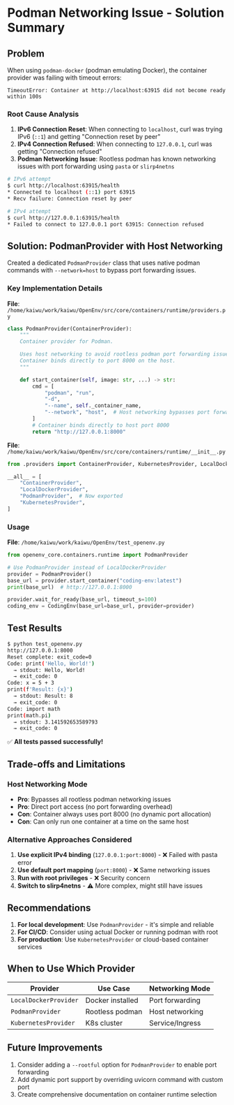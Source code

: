 # Podman Networking Issue - Solution Summary

## Problem
When using `podman-docker` (podman emulating Docker), the container provider was failing with timeout errors:
```
TimeoutError: Container at http://localhost:63915 did not become ready within 100s
```

### Root Cause Analysis
1. **IPv6 Connection Reset**: When connecting to `localhost`, curl was trying IPv6 (`::1`) and getting "Connection reset by peer"
2. **IPv4 Connection Refused**: When connecting to `127.0.0.1`, curl was getting "Connection refused"
3. **Podman Networking Issue**: Rootless podman has known networking issues with port forwarding using `pasta` or `slirp4netns`

```bash
# IPv6 attempt
$ curl http://localhost:63915/health
* Connected to localhost (::1) port 63915
* Recv failure: Connection reset by peer

# IPv4 attempt
$ curl http://127.0.0.1:63915/health
* Failed to connect to 127.0.0.1 port 63915: Connection refused
```

## Solution: PodmanProvider with Host Networking

Created a dedicated `PodmanProvider` class that uses native podman commands with `--network=host` to bypass port forwarding issues.

### Key Implementation Details

**File**: `/home/kaiwu/work/kaiwu/OpenEnv/src/core/containers/runtime/providers.py`

```python
class PodmanProvider(ContainerProvider):
    """
    Container provider for Podman.

    Uses host networking to avoid rootless podman port forwarding issues.
    Container binds directly to port 8000 on the host.
    """

    def start_container(self, image: str, ...) -> str:
        cmd = [
            "podman", "run",
            "-d",
            "--name", self._container_name,
            "--network", "host",  # Host networking bypasses port forwarding
        ]
        # Container binds directly to host port 8000
        return "http://127.0.0.1:8000"
```

**File**: `/home/kaiwu/work/kaiwu/OpenEnv/src/core/containers/runtime/__init__.py`

```python
from .providers import ContainerProvider, KubernetesProvider, LocalDockerProvider, PodmanProvider

__all__ = [
    "ContainerProvider",
    "LocalDockerProvider",
    "PodmanProvider",  # Now exported
    "KubernetesProvider",
]
```

### Usage

**File**: `/home/kaiwu/work/kaiwu/OpenEnv/test_openenv.py`

```python
from openenv_core.containers.runtime import PodmanProvider

# Use PodmanProvider instead of LocalDockerProvider
provider = PodmanProvider()
base_url = provider.start_container("coding-env:latest")
print(base_url)  # http://127.0.0.1:8000

provider.wait_for_ready(base_url, timeout_s=100)
coding_env = CodingEnv(base_url=base_url, provider=provider)
```

## Test Results

```bash
$ python test_openenv.py
http://127.0.0.1:8000
Reset complete: exit_code=0
Code: print('Hello, World!')
  → stdout: Hello, World!
  → exit_code: 0
Code: x = 5 + 3
print(f'Result: {x}')
  → stdout: Result: 8
  → exit_code: 0
Code: import math
print(math.pi)
  → stdout: 3.141592653589793
  → exit_code: 0
```

✅ **All tests passed successfully!**

## Trade-offs and Limitations

### Host Networking Mode
- **Pro**: Bypasses all rootless podman networking issues
- **Pro**: Direct port access (no port forwarding overhead)
- **Con**: Container always uses port 8000 (no dynamic port allocation)
- **Con**: Can only run one container at a time on the same host

### Alternative Approaches Considered

1. **Use explicit IPv4 binding** (`127.0.0.1:port:8000`) - ❌ Failed with pasta error
2. **Use default port mapping** (`port:8000`) - ❌ Same networking issues
3. **Run with root privileges** - ❌ Security concern
4. **Switch to slirp4netns** - ⚠️ More complex, might still have issues

## Recommendations

1. **For local development**: Use `PodmanProvider` - it's simple and reliable
2. **For CI/CD**: Consider using actual Docker or running podman with root
3. **For production**: Use `KubernetesProvider` or cloud-based container services

## When to Use Which Provider

| Provider | Use Case | Networking Mode |
|----------|----------|----------------|
| `LocalDockerProvider` | Docker installed | Port forwarding |
| `PodmanProvider` | Rootless podman | Host networking |
| `KubernetesProvider` | K8s cluster | Service/Ingress |

## Future Improvements

1. Consider adding a `--rootful` option for `PodmanProvider` to enable port forwarding
2. Add dynamic port support by overriding uvicorn command with custom port
3. Create comprehensive documentation on container runtime selection
